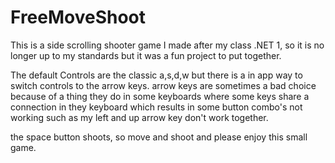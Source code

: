 # FreeMoveShoot

This is a side scrolling shooter game I made after my class .NET 1, so it is no longer up to my standards but it was a fun project to put together.

The default Controls are the classic a,s,d,w but there is a in app way to switch controls to the arrow keys.
arrow keys are sometimes a bad choice because of a thing they do in some keyboards where some keys share a connection in they keyboard which results in some button combo's not working such as my left and up arrow key don't work together.

the space button shoots, so move and shoot and please enjoy this small game.
